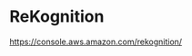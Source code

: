 # ReKognition
[https://console.aws.amazon.com/rekognition/<awsui-icon class="awsdocs-link-icon" name="external" style="padding: 0px 0px 0px 1.5px;"></awsui-icon>](https://console.aws.amazon.com/rekognition/)


